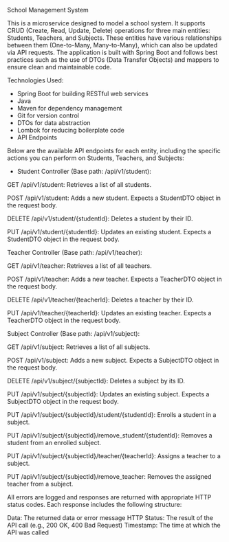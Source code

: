 School Management System

This is a microservice designed to model a school system. It supports CRUD (Create, Read, Update, Delete) operations for three main entities: Students, Teachers, and Subjects. These entities have various relationships between them (One-to-Many, Many-to-Many), which can also be updated via API requests.
The application is built with Spring Boot and follows best practices such as the use of DTOs (Data Transfer Objects) and mappers to ensure clean and maintainable code.

Technologies Used:
- Spring Boot for building RESTful web services
- Java
- Maven for dependency management
- Git for version control
- DTOs for data abstraction
- Lombok for reducing boilerplate code
- API Endpoints


Below are the available API endpoints for each entity, including the specific actions you can perform on Students, Teachers, and Subjects:

- Student Controller (Base path: /api/v1/student):

GET /api/v1/student:
Retrieves a list of all students.

POST /api/v1/student:
Adds a new student. Expects a StudentDTO object in the request body.

DELETE /api/v1/student/{studentId}:
Deletes a student by their ID.

PUT /api/v1/student/{studentId}:
Updates an existing student. Expects a StudentDTO object in the request body.


Teacher Controller (Base path: /api/v1/teacher):

GET /api/v1/teacher:
Retrieves a list of all teachers.

POST /api/v1/teacher:
Adds a new teacher. Expects a TeacherDTO object in the request body.

DELETE /api/v1/teacher/{teacherId}:
Deletes a teacher by their ID.

PUT /api/v1/teacher/{teacherId}:
Updates an existing teacher. Expects a TeacherDTO object in the request body.


Subject Controller (Base path: /api/v1/subject):

GET /api/v1/subject:
Retrieves a list of all subjects.

POST /api/v1/subject:
Adds a new subject. Expects a SubjectDTO object in the request body.

DELETE /api/v1/subject/{subjectId}:
Deletes a subject by its ID.

PUT /api/v1/subject/{subjectId}:
Updates an existing subject. Expects a SubjectDTO object in the request body.

PUT /api/v1/subject/{subjectId}/student/{studentId}:
Enrolls a student in a subject.

PUT /api/v1/subject/{subjectId}/remove_student/{studentId}:
Removes a student from an enrolled subject.

PUT /api/v1/subject/{subjectId}/teacher/{teacherId}:
Assigns a teacher to a subject.

PUT /api/v1/subject/{subjectId}/remove_teacher:
Removes the assigned teacher from a subject.



All errors are logged and responses are returned with appropriate HTTP status codes. Each response includes the following structure:

Data: The returned data or error message
HTTP Status: The result of the API call (e.g., 200 OK, 400 Bad Request)
Timestamp: The time at which the API was called
